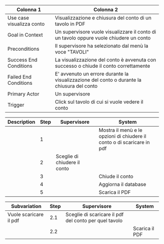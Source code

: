 | Colonna 1 | Colonna 2 |
| --------- | --------- |
| Use case visualizza conto | Visualizzazione e chiusura del conto  di un tavolo in PDF |
| Goal in Context           | Un supervisore vuole visualizzare il conto di un tavolo oppure vuole chiudere un conto |
| Preconditions             | Il supervisore ha selezionato dal menù la voce "TAVOLI" |
| Success End Conditions    | La visualizzazione del conto è avvenuta con successo o chiude il conto correttamente | 
| Failed End Conditions     | E' avvenuto un errore durante la visualizzazione del conto o durante la chiusura del conto | 
| Primary Actor             | Un supervisore  | 
| Trigger                   | Click sul tavolo di cui si vuole vedere il conto | 

| Description | Step | Supervisore | System |
| ----------- | ---- | ----------- | ------ |
|  | 1 |  | Mostra il menù e le opzioni di chiudere il conto o di scaricare in pdf |
|  | 2 | Sceglie di chiudere il conto | |
|  | 3 | | Chiude il conto |
|  | 4 | | Aggiorna il database |
|  | 5 | | Scarica il PDF |

| Subvariation | Step | Supervisore | System |
| ------------ | ---- | ----------- | ------ |
| Vuole scaricare il pdf | 2.1 | Sceglie di scaricare il pdf del conto per quel tavolo | |
|  | 2.2 | | Scarica il PDF |


